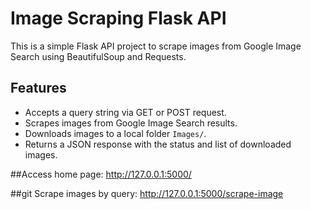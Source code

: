 # Image Scraping Flask API

This is a simple Flask API project to scrape images from Google Image Search using BeautifulSoup and Requests.

## Features
- Accepts a query string via GET or POST request.
- Scrapes images from Google Image Search results.
- Downloads images to a local folder `Images/`.
- Returns a JSON response with the status and list of downloaded images.

##Access home page:
http://127.0.0.1:5000/

##git Scrape images by query:
http://127.0.0.1:5000/scrape-image